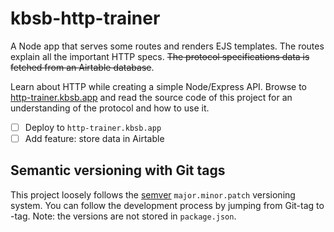 # kbsb-http-trainer

A Node app that serves some routes and renders EJS templates. The routes explain all the important HTTP specs. ~~The protocol specifications data is fetched from an Airtable database~~.

Learn about HTTP while creating a simple Node/Express API. Browse to [http-trainer.kbsb.app](https://http-trainer.kbsb.app) and read the source code of this project for an understanding of the protocol and how to use it.

- [ ] Deploy to `http-trainer.kbsb.app`
- [ ] Add feature: store data in Airtable

## Semantic versioning with Git tags

This project loosely follows the [semver](https://semver.org/) `major.minor.patch` versioning system. You can follow the development process by jumping from Git-tag to -tag. Note: the versions are not stored in `package.json`.
